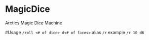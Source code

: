 # MagicDice
Arctics Magic Dice Machine

#Usage
`/roll <# of dice> d<# of faces>`
alias
`/r`
example
`/r 10 d6`
